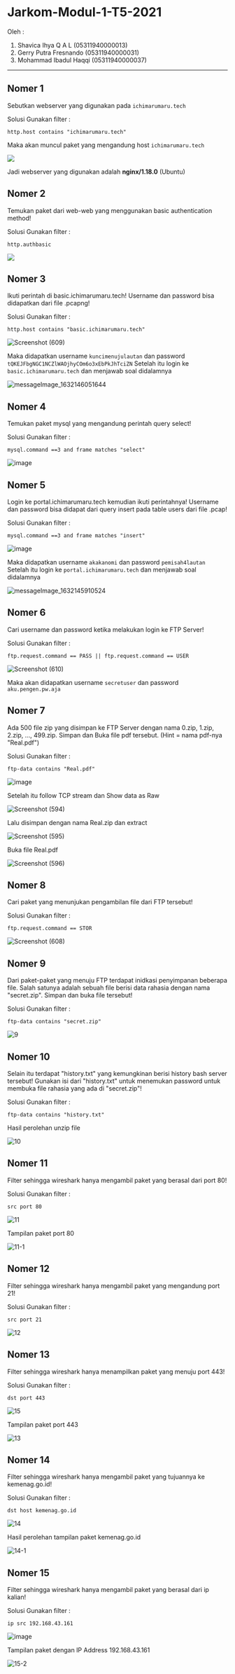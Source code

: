 # Jarkom-Modul-1-T5-2021
Oleh :
1. Shavica Ihya Q A L    (05311940000013)
2. Gerry Putra Fresnando (05311940000031)
3. Mohammad Ibadul Haqqi (05311940000037)

---

## Nomer 1
Sebutkan webserver yang digunakan pada `ichimarumaru.tech` 

Solusi
Gunakan filter :

```
http.host contains "ichimarumaru.tech"
```

Maka akan muncul paket yang mengandung host `ichimarumaru.tech`

<img src="https://i.postimg.cc/wvyS55Wb/Screenshot-592.png">

Jadi webserver yang digunakan adalah **nginx/1.18.0** (Ubuntu)



## Nomer 2
Temukan paket dari web-web yang menggunakan basic authentication method!

Solusi
Gunakan filter :

```
http.authbasic
```

<img src="https://i.postimg.cc/D0J97QkK/Screenshot-593.png">

## Nomer 3
Ikuti perintah di basic.ichimarumaru.tech! Username dan password bisa didapatkan dari file .pcapng!

Solusi
Gunakan filter :

```
http.host contains "basic.ichimarumaru.tech"
```

![Screenshot (609)](https://user-images.githubusercontent.com/73151831/134770009-6c49bbdb-c3cb-43e3-ac52-e02860e09251.png)

Maka didapatkan username `kuncimenujulautan` dan password `tQKEJFbgNGC1NCZlWAOjhyCOm6o3xEbPkJhTciZN`
Setelah itu login ke `basic.ichimarumaru.tech` dan menjawab soal didalamnya

![messageImage_1632146051644](https://user-images.githubusercontent.com/73151831/134770155-fbaf2f16-6ebf-4fab-9df5-096f94b84909.jpg)

## Nomer 4
Temukan paket mysql yang mengandung perintah query select!

Solusi
Gunakan filter :

```
mysql.command ==3 and frame matches "select"
```

![image](https://user-images.githubusercontent.com/73151831/134770061-c14ad9c7-23fa-4c6e-b5fe-daf10c0aed93.png)

## Nomer 5
Login ke portal.ichimarumaru.tech kemudian ikuti perintahnya! Username dan password bisa didapat dari query insert pada table users dari file .pcap!

Solusi
Gunakan filter :

```
mysql.command ==3 and frame matches "insert"
```

![image](https://user-images.githubusercontent.com/73151831/134770167-4c0e8d3e-98df-4ac4-8e63-42cba226e9d0.png)

Maka didapatkan username `akakanomi` dan password `pemisah4lautan`
Setelah itu login ke `portal.ichimarumaru.tech` dan menjawab soal didalamnya

![messageImage_1632145910524](https://user-images.githubusercontent.com/73151831/134770241-f6ffe9f7-0ed6-48ae-8fab-debe74c7ed39.jpg)

## Nomer 6
Cari username dan password ketika melakukan login ke FTP Server!

Solusi
Gunakan filter :

```
ftp.request.command == PASS || ftp.request.command == USER
```

![Screenshot (610)](https://user-images.githubusercontent.com/73151831/134770574-6e7e0f90-b805-421b-83a2-c3a5373adfab.png)

Maka akan didapatkan username `secretuser` dan password `aku.pengen.pw.aja`

## Nomer 7
Ada 500 file zip yang disimpan ke FTP Server dengan nama 0.zip, 1.zip, 2.zip, ..., 499.zip. Simpan dan Buka file pdf tersebut. (Hint = nama pdf-nya "Real.pdf")

Solusi
Gunakan filter :

```
ftp-data contains "Real.pdf"
```

![image](https://user-images.githubusercontent.com/73151831/134770691-5bf302f5-f8c0-4658-bad2-6637006e2a81.png)

Setelah itu follow TCP stream dan Show data as Raw

![Screenshot (594)](https://user-images.githubusercontent.com/73151831/134771011-339c5115-663b-4ef2-b3a8-5dd3301448c6.png)

Lalu disimpan dengan nama Real.zip dan extract

![Screenshot (595)](https://user-images.githubusercontent.com/73151831/134770805-aea26b37-23ad-4962-9625-8ad1d5edb50a.png)

Buka file Real.pdf

![Screenshot (596)](https://user-images.githubusercontent.com/73151831/134770856-cf25239c-0ba1-4246-93e4-8b2e8e98f473.png)

## Nomer 8
Cari paket yang menunjukan pengambilan file dari FTP tersebut!

Solusi
Gunakan filter :

```
ftp.request.command == STOR
```

![Screenshot (608)](https://user-images.githubusercontent.com/73151831/134770896-fa4f3612-2e64-4c74-9a5d-a7d6d61646b0.png)

## Nomer 9
Dari paket-paket yang menuju FTP terdapat inidkasi penyimpanan beberapa file. Salah satunya adalah sebuah file berisi data rahasia dengan nama "secret.zip". Simpan dan buka file tersebut!

Solusi
Gunakan filter :

```
ftp-data contains "secret.zip"
```

![9](https://user-images.githubusercontent.com/73151522/134773573-42c607ba-93a7-42fe-84b8-c1587fe4ef58.jpg)


## Nomer 10
Selain itu terdapat "history.txt" yang kemungkinan berisi history bash server tersebut! Gunakan isi dari "history.txt" untuk menemukan password untuk membuka file rahasia yang ada di "secret.zip"!

Solusi
Gunakan filter :

```
ftp-data contains "history.txt"
```

Hasil perolehan unzip file

![10](https://user-images.githubusercontent.com/73151522/134773566-ad16a654-20ce-4171-8763-ad652d5acb70.jpg)


## Nomer 11
Filter sehingga wireshark hanya mengambil paket yang berasal dari port 80!

Solusi
Gunakan filter :

```
src port 80
```

![11](https://user-images.githubusercontent.com/73151522/134773554-3540673b-371a-46fc-931f-a93f0c80e8d3.png)

Tampilan paket port 80

![11-1](https://user-images.githubusercontent.com/73151522/134773557-7d1e5377-9a5f-41f0-b2ed-c49dfe5dbe24.png)


## Nomer 12
Filter sehingga wireshark hanya mengambil paket yang mengandung port 21!

Solusi
Gunakan filter :

```
src port 21
```

![12](https://user-images.githubusercontent.com/73151522/134773544-fb1ff9bb-e588-49f0-9d98-68c1db7c74f1.jpg)


## Nomer 13
Filter sehingga wireshark hanya menampilkan paket yang menuju port 443!

Solusi
Gunakan filter :

```
dst port 443
```

![15](https://user-images.githubusercontent.com/73151522/134772889-e23909fc-167b-4600-b077-822fdfef5f07.jpg)

Tampilan paket port 443

![13](https://user-images.githubusercontent.com/73151522/134772937-59c0e74a-0384-413c-ab62-48cc8b2b2c85.jpg)


## Nomer 14
Filter sehingga wireshark hanya mengambil paket yang tujuannya ke kemenag.go.id!

Solusi
Gunakan filter :

```
dst host kemenag.go.id
```

![14](https://user-images.githubusercontent.com/73151522/134772919-2cc9d205-360d-4182-a253-a32a1633dc45.png)

Hasil perolehan tampilan paket kemenag.go.id

![14-1](https://user-images.githubusercontent.com/73151522/134772922-2e41c632-983c-4f98-9463-22f646aecf90.png)


## Nomer 15
Filter sehingga wireshark hanya mengambil paket yang berasal dari ip kalian!

Solusi
Gunakan filter :

```
ip src 192.168.43.161
```

![image](https://user-images.githubusercontent.com/73151831/134774319-087488ed-1ae3-44d9-818c-bff9177af0f2.png)

Tampilan paket dengan IP Address 192.168.43.161

![15-2](https://user-images.githubusercontent.com/73151522/134772900-71f385ee-d43e-4da5-9896-b9c40678f10e.png)
